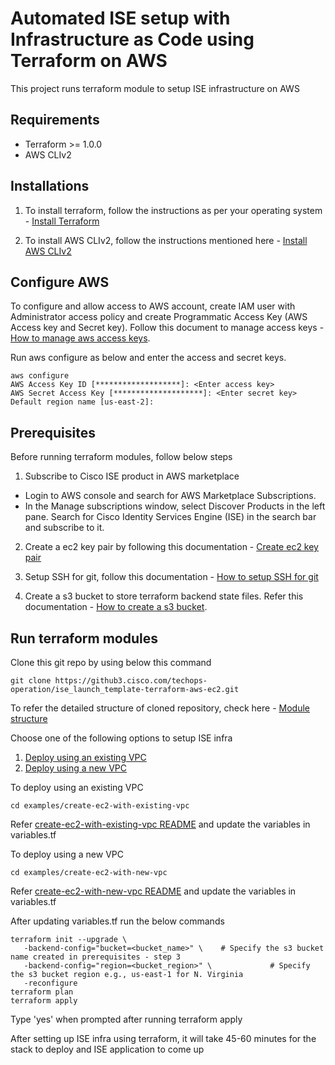 # Automated ISE setup with Infrastructure as Code using Terraform on AWS

This project runs terraform module to setup ISE infrastructure on AWS

## Requirements
- Terraform >= 1.0.0
- AWS CLIv2

## Installations
1. To install terraform, follow the instructions as per your operating system - [Install Terraform](https://developer.hashicorp.com/terraform/tutorials/aws-get-started/install-cli)

2. To install AWS CLIv2, follow the instructions mentioned here - [Install AWS CLIv2](https://docs.aws.amazon.com/cli/latest/userguide/getting-started-install.html)

## Configure AWS
To configure and allow access to AWS account, create IAM user with Administrator access policy and create Programmatic Access Key (AWS Access key and Secret key). Follow this document to manage access keys - [How to manage aws access keys](https://docs.aws.amazon.com/IAM/latest/UserGuide/id_credentials_access-keys.html#Using_CreateAccessKey). 

Run aws configure as below and enter the access and secret keys.

```
aws configure
AWS Access Key ID [*******************]: <Enter access key>
AWS Secret Access Key [********************]: <Enter secret key>
Default region name [us-east-2]: 

```

## Prerequisites
Before running terraform modules, follow below steps

1. Subscribe to Cisco ISE product in AWS marketplace
- Login to AWS console and search for AWS Marketplace Subscriptions. 
- In the Manage subscriptions window, select Discover Products in the left pane. Search for Cisco Identity Services Engine (ISE) in the search bar and subscribe to it.

2. Create a ec2 key pair by following this documentation - [Create ec2 key pair](https://docs.aws.amazon.com/AWSEC2/latest/UserGuide/create-key-pairs.html)

3. Setup SSH for git, follow this documentation - [How to setup SSH for git](https://www.warp.dev/terminus/git-clone-ssh) 

4. Create a s3 bucket to store terraform backend state files. Refer this documentation - [How to create a s3 bucket](https://docs.aws.amazon.com/AmazonS3/latest/userguide/create-bucket-overview.html).

## Run terraform modules

Clone this git repo by using below this command 
  ```
  git clone https://github3.cisco.com/techops-operation/ise_launch_template-terraform-aws-ec2.git
  ```
To refer the detailed structure of cloned repository, check here - [Module structure](./docs/directory-structure.md)

Choose one of the following options to setup ISE infra
1. [Deploy using an existing VPC](./examples/create-ec2-with-existing-vpc/)
2. [Deploy using a new VPC](./examples/create-ec2-with-new-vpc/)

To deploy using an existing VPC
  ```
  cd examples/create-ec2-with-existing-vpc
  ```
  Refer [create-ec2-with-existing-vpc README](./examples/create-ec2-with-existing-vpc/README.md) and update the variables in variables.tf

To deploy using a new VPC
```
cd examples/create-ec2-with-new-vpc
```
Refer [create-ec2-with-new-vpc README](./examples/create-ec2-with-new-vpc/README.md) and update the variables in variables.tf

After updating variables.tf run the below commands
 ```
 terraform init --upgrade \
    -backend-config="bucket=<bucket_name>" \    # Specify the s3 bucket name created in prerequisites - step 3
    -backend-config="region=<bucket_region>" \             # Specify the s3 bucket region e.g., us-east-1 for N. Virginia
    -reconfigure
 terraform plan
 terraform apply
 ```

Type 'yes' when prompted after running terraform apply

After setting up ISE infra using terraform, it will take 45-60 minutes for the stack to deploy and ISE application to come up


